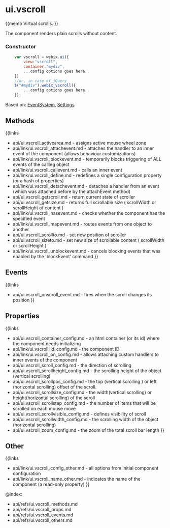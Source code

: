 ui.vscroll 
=============

{{memo Virtual scrolls. }}

The component renders plain scrolls without content. 

### Constructor

~~~js
	var vscroll = webix.ui({
		view:"vscroll", 
		container:"mydiv", 
		...config options goes here..
	})
	//or, in case of jQuery
	$("#mydiv").webix_vscroll({
		...config options goes here..
	});
~~~

<div class='webixdoc_parents'><span>Based on: </span>
<a href="api/refs/eventsystem.md">EventSystem</a>, <a href="api/refs/settings.md">Settings</a></div>

Methods
-------

{{links
- api/ui.vscroll_activearea.md - assigns active mouse wheel zone
- api/link/ui.vscroll_attachevent.md - attaches the handler to an inner event of the component (allows behaviour customizations)
- api/link/ui.vscroll_blockevent.md - temporarily blocks triggering of ALL events of the calling object
- api/link/ui.vscroll_callevent.md - calls an inner event
- api/link/ui.vscroll_define.md - redefines a single configuration property (or a hash of properties)
- api/link/ui.vscroll_detachevent.md - detaches a handler from an event (which was attached before by the attachEvent method)
- api/ui.vscroll_getscroll.md - return current state of scroller
- api/ui.vscroll_getsize.md - returns full scrollable size ( scrollWidth or scrollHeight of content )
- api/link/ui.vscroll_hasevent.md - checks whether the component has the specified event
- api/link/ui.vscroll_mapevent.md - routes events from one object to another
- api/ui.vscroll_scrollto.md - set new position of scroller
- api/ui.vscroll_sizeto.md - set new size of scrollable content ( scrollWidth or scrollHeight )
- api/link/ui.vscroll_unblockevent.md - cancels blocking events that was enabled by the 'blockEvent' command
}}


Events
------

{{links
- api/ui.vscroll_onscroll_event.md - fires when the scroll changes its position
}}


Properties
----------

{{links
- api/ui.vscroll_container_config.md - an html container (or its id) where the component needs initializing
- api/link/ui.vscroll_id_config.md - the component ID
- api/link/ui.vscroll_on_config.md - allows attaching custom handlers to inner events of the component
- api/ui.vscroll_scroll_config.md - the direction of scrolling
- api/ui.vscroll_scrollheight_config.md - the scrolling height of the object (vertical scrolling)
- api/ui.vscroll_scrollpos_config.md - the top (vertical scrolling ) or left (horizontal scrolling) offset of the scroll.
- api/ui.vscroll_scrollsize_config.md - the width(vertical scrolling) or height(horizontal scrolling) of the scroll
- api/ui.vscroll_scrollstep_config.md - the number of items that will be scrolled on each mouse move
- api/ui.vscroll_scrollvisible_config.md - defines visibility of scroll
- api/ui.vscroll_scrollwidth_config.md - the scrolling width of the object (horizontal scrolling)
- api/ui.vscroll_zoom_config.md - the zoom of the total scroll bar length
}}




Other
-----

{{links
- api/link/ui.vscroll_config_other.md - all options from initial component configuration
- api/link/ui.vscroll_name_other.md - indicates the name of the component (a read-only property)
}}


@index:
- api/refs/ui.vscroll_methods.md
- api/refs/ui.vscroll_props.md
- api/refs/ui.vscroll_events.md
- api/refs/ui.vscroll_others.md

